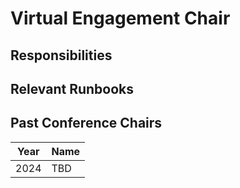 # Virtual Engagement Chair

## Responsibilities

## Relevant Runbooks

## Past Conference Chairs

Year | Name 
---- | ---- 
2024 | TBD